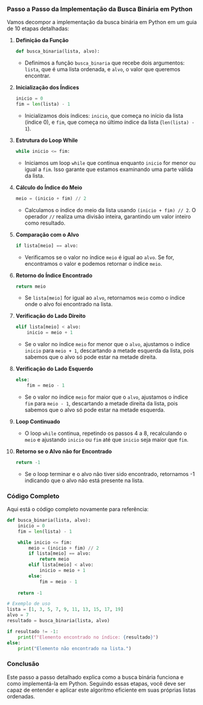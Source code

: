 ### Passo a Passo da Implementação da Busca Binária em Python

Vamos decompor a implementação da busca binária em Python em um guia de 10 etapas detalhadas:

1. **Definição da Função**
    ```python
    def busca_binaria(lista, alvo):
    ```
    - Definimos a função `busca_binaria` que recebe dois argumentos: `lista`, que é uma lista ordenada, e `alvo`, o valor que queremos encontrar.

2. **Inicialização dos Índices**
    ```python
    inicio = 0
    fim = len(lista) - 1
    ```
    - Inicializamos dois índices: `inicio`, que começa no início da lista (índice 0), e `fim`, que começa no último índice da lista (`len(lista) - 1`).

3. **Estrutura do Loop While**
    ```python
    while inicio <= fim:
    ```
    - Iniciamos um loop `while` que continua enquanto `inicio` for menor ou igual a `fim`. Isso garante que estamos examinando uma parte válida da lista.

4. **Cálculo do Índice do Meio**
    ```python
    meio = (inicio + fim) // 2
    ```
    - Calculamos o índice do meio da lista usando `(inicio + fim) // 2`. O operador `//` realiza uma divisão inteira, garantindo um valor inteiro como resultado.

5. **Comparação com o Alvo**
    ```python
    if lista[meio] == alvo:
    ```
    - Verificamos se o valor no índice `meio` é igual ao `alvo`. Se for, encontramos o valor e podemos retornar o índice `meio`.

6. **Retorno do Índice Encontrado**
    ```python
    return meio
    ```
    - Se `lista[meio]` for igual ao `alvo`, retornamos `meio` como o índice onde o alvo foi encontrado na lista.

7. **Verificação do Lado Direito**
    ```python
    elif lista[meio] < alvo:
        inicio = meio + 1
    ```
    - Se o valor no índice `meio` for menor que o `alvo`, ajustamos o índice `inicio` para `meio + 1`, descartando a metade esquerda da lista, pois sabemos que o alvo só pode estar na metade direita.

8. **Verificação do Lado Esquerdo**
    ```python
    else:
        fim = meio - 1
    ```
    - Se o valor no índice `meio` for maior que o `alvo`, ajustamos o índice `fim` para `meio - 1`, descartando a metade direita da lista, pois sabemos que o alvo só pode estar na metade esquerda.

9. **Loop Continuado**
    - O loop `while` continua, repetindo os passos 4 a 8, recalculando o `meio` e ajustando `inicio` ou `fim` até que `inicio` seja maior que `fim`.

10. **Retorno se o Alvo não for Encontrado**
    ```python
    return -1
    ```
    - Se o loop terminar e o alvo não tiver sido encontrado, retornamos -1 indicando que o alvo não está presente na lista.

### Código Completo

Aqui está o código completo novamente para referência:

```python
def busca_binaria(lista, alvo):
    inicio = 0
    fim = len(lista) - 1

    while inicio <= fim:
        meio = (inicio + fim) // 2
        if lista[meio] == alvo:
            return meio
        elif lista[meio] < alvo:
            inicio = meio + 1
        else:
            fim = meio - 1
    
    return -1

# Exemplo de uso
lista = [1, 3, 5, 7, 9, 11, 13, 15, 17, 19]
alvo = 7
resultado = busca_binaria(lista, alvo)

if resultado != -1:
    print(f"Elemento encontrado no índice: {resultado}")
else:
    print("Elemento não encontrado na lista.")
```

### Conclusão

Este passo a passo detalhado explica como a busca binária funciona e como implementá-la em Python. Seguindo essas etapas, você deve ser capaz de entender e aplicar este algoritmo eficiente em suas próprias listas ordenadas.